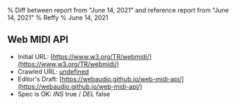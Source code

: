 % Diff between report from "June 14, 2021" and reference report from "June 14, 2021"
% Reffy
% June 14, 2021

## Web MIDI API

- Initial URL: [https://www.w3.org/TR/webmidi/](https://www.w3.org/TR/webmidi/)
- Crawled URL: [undefined](undefined)
- Editor's Draft: [https://webaudio.github.io/web-midi-api/](https://webaudio.github.io/web-midi-api/)
- Spec is OK: *INS* true / *DEL* false


